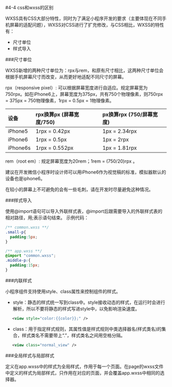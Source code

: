 #4-4 css和wxss的区别

WXSS具有CSS大部分特性，同时为了满足小程序开发的要求（主要体现在不同手机屏幕的适配问题），WXSS对CSS进行了扩充修改，与CSS相比，WXSS的特性有：

* 尺寸单位
* 样式导入

###尺寸单位

WXSS新增的两种尺寸单位为：rpx与rem，和原有尺寸相比，这两种尺寸单位会根据手机屏幕尺寸而改变，从而更好地适配不同尺寸的屏幕。

rpx（responsive pixel）: 可以根据屏幕宽度进行自适应。规定屏幕宽为750rpx。如在iPhone6上，屏幕宽度为375px，共有750个物理像素，则750rpx = 375px = 750物理像素，1rpx = 0.5px = 1物理像素。

|设备	|rpx换算px (屏幕宽度/750)	|px换算rpx (750/屏幕宽度)|
|:--|:--|:--|
|iPhone5	|1rpx = 0.42px	|1px = 2.34rpx|
|iPhone6	|1rpx = 0.5px	|1px = 2rpx|
|iPhone6s	|1rpx = 0.552px	|1px = 1.81rpx|
rem（root em）: 规定屏幕宽度为20rem；1rem = (750/20)rpx 。

建议在开发微信小程序时设计师可以用iPhone6作为视觉稿的标准，模拟器默认的设备也是iphone6。

在较小的屏幕上不可避免的会有一些毛刺，请在开发时尽量避免这种情况。

###样式导入

使用@import语句可以导入外联样式表，@import后跟需要导入的外联样式表的相对路径，用;表示语句结束。
示例代码：
```css
/** common.wxss **/
.small-p{
  padding:5px;
}

/** app.wxss **/
@import "common.wxss";
.middle-p:{
  padding:15px;
}
```
###内联样式

小程序组件支持使用style、class属性来控制组件的样式。

* style：静态的样式统一写到class中。style接收动态的样式，在运行时会进行解析，所以不要将静态的样式写进style中，以免影响渲染速度。
```xml
   <view style="color:{{color}};" />
```
* class：用于指定样式规则，其属性值是样式规则中类选择器名(样式类名)的集合，样式类名不需要带上“.”，样式类名之间用空格分隔。
```xml
   <view class="normal_view" />
```

###全局样式与局部样式

定义在app.wxss中的样式为全局样式，作用于每一个页面。在page的wxss文件中定义的样式为局部样式，只作用在对应的页面，并会覆盖app.wxss中相同的选择器。
